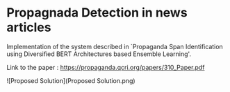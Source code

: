 # Propagnada Detection in news articles

Implementation of the system described in `Propaganda Span Identification using Diversified BERT Architectures based Ensemble Learning'.

Link to the paper : https://propaganda.qcri.org/papers/310_Paper.pdf 

![Proposed Solution](Proposed Solution.png)
